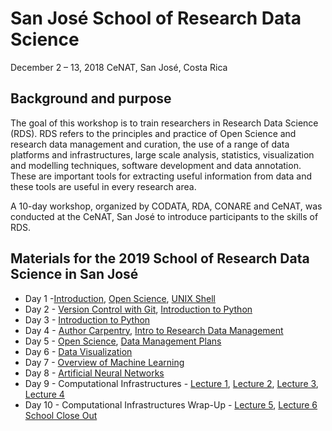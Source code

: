 # San José School of Research Data Science 
December 2 – 13, 2018
CeNAT, San José, Costa Rica

## Background and purpose 
The goal of this workshop is to train researchers in Research Data Science (RDS). RDS refers to the principles and practice of Open Science and research data management and curation, the use of a range of data platforms and infrastructures, large scale analysis, statistics, visualization and modelling techniques, software development and data annotation. These are important tools for extracting useful information from data and these tools are useful in every research area. 

A 10-day workshop, organized by CODATA, RDA, CONARE and CeNAT, was conducted at the CeNAT, San José to introduce participants to the skills of RDS. 

## Materials for the 2019 School of Research Data Science in San José

   * Day 1 -[Introduction](/slides/Intro_dataSanJosé19Monday.pdf), [Open Science](/slides/Unit%201_CR_Ethics_Mon_presentation_extended.pdf), [UNIX Shell](http://swcarpentry.github.io/shell-novice/)
   * Day 2 - [Version Control with Git](https://swcarpentry.github.io/git-novice/reference), [Introduction to Python](https://github.com/malfaro2/Materials/blob/master/docs/DataSanJose2019/slides/Unit%204_%20Introduction_to_Python_Session_1.md) 
   * Day 3 - [Introduction to Python](https://github.com/malfaro2/Materials/blob/master/docs/DataSanJose2019/slides/Unit%204_Introduction_to_Python_Session_2.md)
   * Day 4 - [Author Carpentry](https://github.com/malfaro2/Materials/blob/master/docs/DataSanJose2019/slides/Unit%205_AuthorCarpentry.pdf), [Intro to Research Data Management](https://github.com/malfaro2/Materials/blob/master/docs/DataSanJose2019/slides/Unit%206_Intro_to_RDM_open_fair_dmp_part1.pdf)
   * Day 5 - [Open Science](https://github.com/malfaro2/Materials/blob/master/docs/DataSanJose2019/slides/Unit_7_Ethics_Fri_presentation.pdf), [Data Management Plans]()
   * Day 6 - [Data Visualization](https://github.com/CODATA-RDA-DataScienceSchools/Materials/blob/master/docs/DataSanJose2019/slides/Visualisation/Visualisation%20using%20Seaborn.md)
   * Day 7 - [Overview of Machine Learning]()
   * Day 8 - [Artificial Neural Networks]()
   * Day 9 - Computational Infrastructures - [Lecture 1](https://opensciencegrid.org/dosar/DataSaoPaulo2018/Materials/#thursday-morning-computational-infrastructures-session-1), [Lecture 2](https://opensciencegrid.org/dosar/DataSaoPaulo2018/Materials/#thursday-morning-computational-infrastructures-session-2), [Lecture 3](https://opensciencegrid.org/dosar/DataSaoPaulo2018/Materials/#thursday-afternoon-computational-infrastructures-session-3), [Lecture 4](https://opensciencegrid.org/dosar/DataSaoPaulo2018/Materials/#thursday-aftenoon-computational-infrastructures-session-4)
   * Day 10 - Computational Infrastructures Wrap-Up - [Lecture 5](https://opensciencegrid.org/dosar/DataSaoPaulo2018/Materials/#friday-morning-computational-infrastructures-session-5), [Lecture 6](https://opensciencegrid.org/dosar/DataSaoPaulo2018/Materials/#friday-morning-computational-infrastructures-session-6) [School Close Out]()
